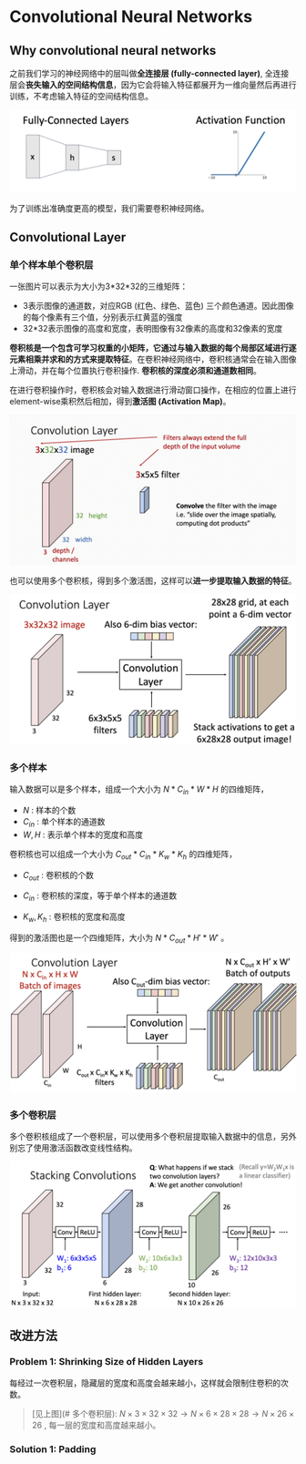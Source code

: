 # Convolutional Neural Networks

## Why convolutional neural networks

之前我们学习的神经网络中的层叫做**全连接层 (fully-connected layer)**, 全连接层会**丧失输入的空间结构信息**，因为它会将输入特征都展开为一维向量然后再进行训练，不考虑输入特征的空间结构信息。

![fullyconnectedlayer](Images/fullyconnectedlayer.png)

为了训练出准确度更高的模型，我们需要卷积神经网络。

## Convolutional Layer

### 单个样本单个卷积层

一张图片可以表示为大小为3\*32\*32的三维矩阵：

- 3表示图像的通道数，对应RGB (红色、绿色、蓝色) 三个颜色通道。因此图像的每个像素有三个值，分别表示红黄蓝的强度
- 32*32表示图像的高度和宽度，表明图像有32像素的高度和32像素的宽度

**卷积核是一个包含可学习权重的小矩阵，它通过与输入数据的每个局部区域进行逐元素相乘并求和的方式来提取特征**。在卷积神经网络中，卷积核通常会在输入图像上滑动，并在每个位置执行卷积操作. **卷积核的深度必须和通道数相同**。

在进行卷积操作时，卷积核会对输入数据进行滑动窗口操作，在相应的位置上进行element-wise乘积然后相加，得到**激活图 (Activation Map)**。

![filter](Images/filter.gif)

也可以使用多个卷积核，得到多个激活图，这样可以**进一步提取输入数据的特征**。

![multiconvokernels](Images/multiconvokernels.png)

### 多个样本

输入数据可以是多个样本，组成一个大小为 $N * C_{in} * W * H$ 的四维矩阵，

- $N$ : 样本的个数
- $C_{in}$ :  单个样本的通道数
- $W, H$ : 表示单个样本的宽度和高度

卷积核也可以组成一个大小为 $C_{out} * C_{in} * K_w * K_h$ 的四维矩阵，

- $C_{out}$ : 卷积核的个数
- $C_{in}$ : 卷积核的深度，等于单个样本的通道数

- $K_w, K_h$ : 卷积核的宽度和高度

得到的激活图也是一个四维矩阵，大小为 $N * C_{out} * H' * W'$ 。

![batchcnnlayer](Images/batchcnnlayer.png)

### 多个卷积层

多个卷积核组成了一个卷积层，可以使用多个卷积层提取输入数据中的信息，另外别忘了使用激活函数改变线性结构。

![multiconvolayers](Images/multiconvolayers.png)

## 改进方法

### Problem 1: Shrinking Size of Hidden Layers

每经过一次卷积层，隐藏层的宽度和高度会越来越小，这样就会限制住卷积的次数。

> [见上图](# 多个卷积层): $N \times 3 \times 32 \times 32 \rightarrow N \times 6 \times 28 \times 28 \rightarrow N \times 26 \times 26$ , 每一层的宽度和高度越来越小。

### Solution 1: Padding
